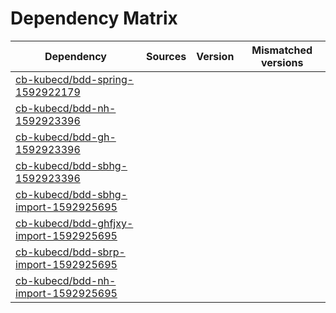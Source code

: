 # Dependency Matrix

Dependency | Sources | Version | Mismatched versions
---------- | ------- | ------- | -------------------
[cb-kubecd/bdd-spring-1592922179](https://github.com/cb-kubecd/bdd-spring-1592922179.git) |  | []() | 
[cb-kubecd/bdd-nh-1592923396](https://github.com/cb-kubecd/bdd-nh-1592923396.git) |  | []() | 
[cb-kubecd/bdd-gh-1592923396](https://github.com/cb-kubecd/bdd-gh-1592923396.git) |  | []() | 
[cb-kubecd/bdd-sbhg-1592923396](https://github.com/cb-kubecd/bdd-sbhg-1592923396.git) |  | []() | 
[cb-kubecd/bdd-sbhg-import-1592925695](https://github.com/cb-kubecd/bdd-sbhg-import-1592925695.git) |  | []() | 
[cb-kubecd/bdd-ghfjxy-import-1592925695](https://github.com/cb-kubecd/bdd-ghfjxy-import-1592925695.git) |  | []() | 
[cb-kubecd/bdd-sbrp-import-1592925695](https://github.com/cb-kubecd/bdd-sbrp-import-1592925695.git) |  | []() | 
[cb-kubecd/bdd-nh-import-1592925695](https://github.com/cb-kubecd/bdd-nh-import-1592925695.git) |  | []() | 

